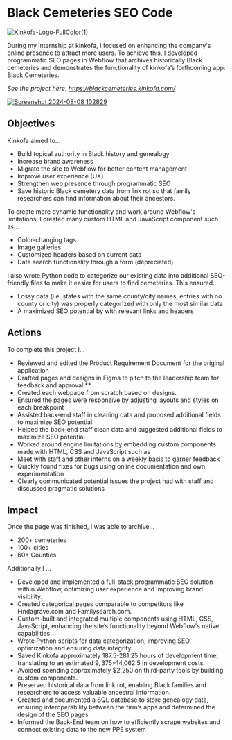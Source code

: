 # Black Cemeteries SEO Code 
[![Kinkofa-Logo-FullColor(1)](https://github.com/user-attachments/assets/bf3c03de-d434-4abc-9dcc-ea3f9198e4fa)](https://kinkofa.com/)

During my internship at kinkofa, I focused on enhancing the company's online presence to attract more users. To achieve this, I developed programmatic SEO pages in Webflow that archives historically Black cemeteries and demonstrates the functionality of kinkofa’s forthcoming app: Black Cemeteries. 

_See the project here: https://blackcemeteries.kinkofa.com/_


[![Screenshot 2024-08-08 102829](https://github.com/user-attachments/assets/4cc4a53b-ecc2-43b0-ae61-e75ea19628a6)](https://blackcemeteries.kinkofa.com/)

## Objectives 

Kinkofa aimed to... 
* Build topical authority in Black history and genealogy
* Increase brand awareness
* Migrate the site to Webflow for better content management
* Improve user experience (UX)
* Strengthen web presence through programmatic SEO
* Save historic Black cemetery data from link rot so that family researchers can find information about their ancestors.


To create more dynamic functionality and work around Webflow's limitations, I created many custom HTML and JavaScript component such as... 
* Color-changing tags 
* Image galleries 
* Customized headers based on current data 
* Data search functionality through a form (depreciated)

I also wrote Python code to categorize our existing data into additional SEO-friendly files to make it easier for users to find cemeteries. This ensured... 
* Lossy data (i.e. states with the same county/city names, entries with no county or city) was properly categorized with only the most similar data
* A maximized SEO potential by with relevant links and headers 


## Actions 
To complete this project I...
* Reviewed and edited the Product Requirement Document for the original application
* Drafted pages and designs in Figma to pitch to the leadership team for feedback and approval.**
* Created each webpage from scratch based on designs.
* Ensured the pages were responsive by adjusting layouts and styles on each breakpoint
* Assisted back-end staff in cleaning data and proposed additional fields to maximize SEO potential.
* Helped the back-end staff clean data and suggested additional fields to maximize SEO potential 
* Worked around engine limitations by embedding custom components made with HTML, CSS and JavaScript such as 
* Meet with staff and other interns on a weekly basis to garner feedback 
* Quickly found fixes for bugs using online documentation and own experimentation 
* Clearly communicated potential issues the project had with staff and discussed pragmatic solutions 


## Impact 
Once the page was finished, I was able to archive... 
* 200+ cemeteries 
* 100+ cities 
* 60+ Counties  

Additionally I ...
* Developed and implemented a full-stack programmatic SEO solution within Webflow, optimizing user experience and improving brand visibility.
* Created categorical pages comparable to competitors like Findagrave.com and Familysearch.com.
* Custom-built and integrated multiple components using HTML, CSS, JavaScript, enhancing the site’s functionality beyond Webflow's native capabilities.
* Wrote Python scripts for data categorization, improving SEO optimization and ensuring data integrity.
* Saved Kinkofa approximately 187.5-281.25 hours of development time, translating to an estimated $9,375-$14,062.5 in development costs.
* Avoided spending approximately $2,250 on third-party tools by building custom components.
* Preserved historical data from link rot, enabling Black families and researchers to access valuable ancestral information.
* Created and documented a SQL database to store genealogy data, ensuring interoperability between the firm’s apps and determined the design of the SEO pages
* Informed the Back-End team on how to efficiently scrape websites and connect existing data to the new PPE system


